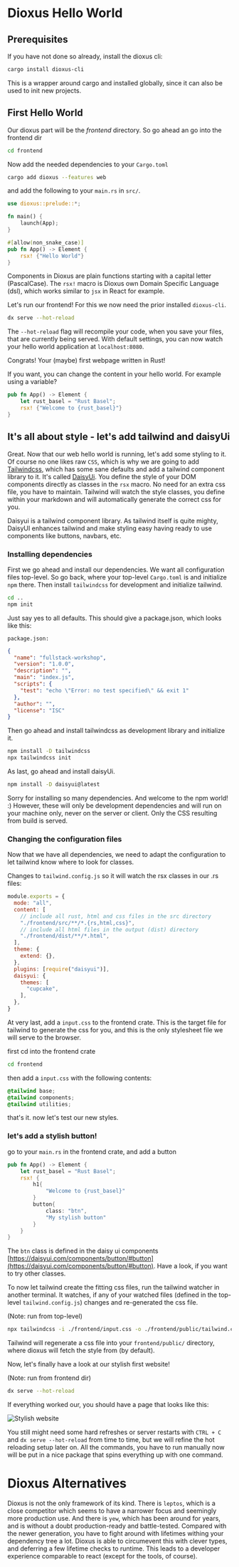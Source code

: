 # Dioxus Hello World

## Prerequisites

If you have not done so already, install the dioxus cli:

```sh
cargo install dioxus-cli
```
This is a wrapper around cargo and installed globally, since it can also be used to init new projects.

## First Hello World

Our dioxus part will be the *frontend* directory.
So go ahead an go into the frontend dir

```sh
cd frontend
```

Now add the needed dependencies to your `Cargo.toml`

```sh
cargo add dioxus --features web
```

and add the following to your `main.rs` in `src/`.

```rust
use dioxus::prelude::*;

fn main() {
    launch(App);
}

#[allow(non_snake_case)]
pub fn App() -> Element {
    rsx! {"Hello World"}
}
```

Components in Dioxus are plain functions starting with a capital letter (PascalCase).
The `rsx!` macro is Dioxus own Domain Specific Language (dsl), which works similar to `jsx` in React for example.

Let's run our frontend! For this we now need the prior installed `dioxus-cli`.

```sh
dx serve --hot-reload
```

The `--hot-reload` flag will recompile your code, when you save your files, that are currently being served.
With default settings, you can now watch your hello world application at `localhost:8080`.

Congrats! Your (maybe) first webpage written in Rust!

If you want, you can change the content in your hello world. For example using a variable?

```rust
pub fn App() -> Element {
    let rust_basel = "Rust Basel";
    rsx! {"Welcome to {rust_basel}"}
}
```

## It's all about style - let's add tailwind and daisyUi

Great. Now that our web hello world is running, let's add some styling to it.
Of course no one likes raw `CSS`, which is why we are going to add [Tailwindcss](https://tailwindcss.com/), which has
some sane defaults and add a tailwind component library to it. It's called [DaisyUi](https://daisyui.com/).
You define the style of your DOM components directly as classes in the `rsx` macro. No need for an extra css file, you have to maintain.
Tailwind will watch the style classes, you define within your markdown and will automatically generate the correct css for you.

Daisyui is a tailwind component library. As tailwind itself is quite mighty, DaisyUI enhances tailwind and make styling easy having ready to use components
like buttons, navbars, etc.

### Installing dependencies

First we go ahead and install our dependencies.
We want all configuration files top-level. So go back, where your top-level `Cargo.toml` is
and initialize `npm` there. Then install `tailwindcss` for development and initialize tailwind.

```sh
cd ..
npm init
```

Just say yes to all defaults. This should give a package.json, which looks like this:

`package.json:`
```json
{
  "name": "fullstack-workshop",
  "version": "1.0.0",
  "description": "",
  "main": "index.js",
  "scripts": {
    "test": "echo \"Error: no test specified\" && exit 1"
  },
  "author": "",
  "license": "ISC"
}
```

Then go ahead and install tailwindcss as development library and initialize it.

```sh
npm install -D tailwindcss
npx tailwindcss init
```
As last, go ahead and install daisyUi.
```sh
npm install -D daisyui@latest
```
Sorry for installing so many dependencies. And welcome to the npm world! :)
However, these will only be development dependencies and will run on your machine only, never on the server or client.
Only the CSS resulting from build is served.

### Changing the configuration files

Now that we have all dependencies, we need to adapt the configuration to let tailwind know where to look for classes.

Changes to `tailwind.config.js` so it will watch the rsx classes in our .rs files:

```js
module.exports = {
  mode: "all",
  content: [
    // include all rust, html and css files in the src directory
    "./frontend/src/**/*.{rs,html,css}",
    // include all html files in the output (dist) directory
    "./frontend/dist/**/*.html",
  ],
  theme: {
    extend: {},
  },
  plugins: [require("daisyui")],
  daisyui: {
    themes: [
      "cupcake",
    ],
  },
}
```
At very last, add a `input.css` to the frontend crate. This is the target file for tailwind to generate the css for you,
and this is the only stylesheet file we will serve to the browser.

first cd into the frontend crate

```sh
cd frontend
```

then add a `input.css` with the following contents:

```css
@tailwind base;
@tailwind components;
@tailwind utilities;
```

that's it. now let's test our new styles.

### let's add a stylish button!

go to your `main.rs` in the frontend crate, and add a button
```rust
pub fn App() -> Element {
    let rust_basel = "Rust Basel";
    rsx! {
        h1{
            "Welcome to {rust_basel}"
        }
        button{
            class: "btn",
            "My stylish button"
        }
    }
}
```

The `btn` class is defined in the daisy ui components [https://daisyui.com/components/button/#button](https://daisyui.com/components/button/#button). Have a look, if you want to try other classes.

To now let tailwind create the fitting css files, run the tailwind watcher in another terminal. It watches, if any of your watched files (defined in the top-level `tailwind.config.js`)
changes and re-generated the css file.

(Note: run from top-level)
```sh
npx tailwindcss -i ./frontend/input.css -o ./frontend/public/tailwind.css --watch
```

Tailwind will regenerate a css file into your `frontend/public/` directory, where dioxus will fetch the style from (by default).

Now, let's finally have a look at our stylish first website!

(Note: run from frontend dir)

```sh
dx serve --hot-reload
```

If everything worked our, you should have a page that looks like this:

![Stylish website](images/stylish.png "Our stylish website")

You still might need some hard refreshes or server restarts with `CTRL + C` and `dx serve --hot-reload` from time to time,
but we will refine the hot reloading setup later on.
All the commands, you have to run manually now will be put in a nice package that spins everything up with one command.

# Dioxus Alternatives
Dioxus is not the only framework of its kind. There is `leptos`, which is a close competitor which seems to have a narrower focus and seemingly more production use.
And there is `yew`, which has been around for years, and is without a doubt production-ready and battle-tested. Compared with the newer generation, you
have to fight around with lifetimes withing your dependency tree a lot. Dioxus is able to circumevent this with clever types, and deferring a few lifetime checks to runtime.
This leads to a developer experience comparable to react (except for the tools, of course).